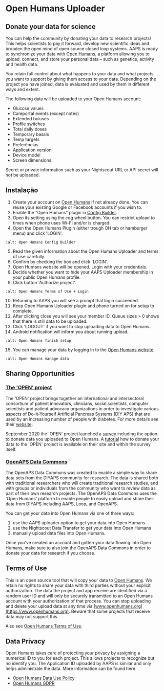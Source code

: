 # Open Humans Uploader

## Donate your data for science

You can help the community by donating your data to research projects! This helps scientists to pay it forward, develop new scientific ideas and broaden the open mind of open source closed loop systems. AAPS is ready to synchronize your data with [Open Humans](https://www.openhumans.org), a platform allowing you to upload, connect, and store your personal data – such as genetics, activity and health data.

You retain full control about what happens to your data and what projects you want to support by giving them access to your data. Depending on the project you have joined, data is evaluated and used by them in different ways and extent.

The following data will be uploaded to your Open Humans account:

- Glucose values
- Careportal events (except notes)
- Extended boluses
- Profile switches
- Total daily doses
- Temporary basals
- Temp targets
- Preferências
- Application version
- Device model
- Screen dimensions

Secret or private information such as your Nightscout URL or API secret will not be uploaded.

## Instalação

1. Create your account on [Open Humans](https://www.openhumans.org) if not already done. You can reuse your existing Google or Facebook accounts if you wish to.
2. Enable the “Open Humans” plugin in [Config Builder](../Configuration/Config-Builder.md).
3. Open its setting using the cog wheel button. You can restrict upload to times when phone uses Wi-Fi and/or is charged.
4. Open the Open Humans Plugin (either trough OH tab or hamburger menu) and click 'LOGIN'.

```{image} ../images/OHUploader1.png
:alt: Open Humans Config Builder
```

5. Read the given information about the Open Humans Uploader and terms of use carefully.
6. Confirm by checking the box and click 'LOGIN'.
7. Open Humans website will be opened. Login with your credentials.
8. Decide whether you want to hide your AAPS Uploader membership in your public Open Humans profile.
9. Click button 'Authorize project'.

```{image} ../images/OHUploader2.png
:alt: Open Humans Terms of Use + Login
```

10. Returning to AAPS you will see a prompt that login succeeded.
11. Keep Open Humans Uploader plugin and phone turned on for setup to complete.
12. After clicking close you will see your member ID. Queue sizes > 0 shows that there is still data to be uploaded.
13. Click 'LOGOUT' if you want to stop uploading data to Open Humans.
14. Android notification will inform you about running upload.

```{image} ../images/OHUploader3.png
:alt: Open Humans finish setup
```

15. You can manage your data by logging in to the [Open Humans website](https://www.openhumans.org).

```{image} ../images/OHWeb.png
:alt: Open Humans manage data
```

## Sharing Opportunities

### [The 'OPEN' project](https://www.open-diabetes.eu/)

The 'OPEN' project brings together an international and intersectoral consortium of patient innovators, clinicians, social scientists, computer scientists and patient advocacy organizations in order to investigate various aspects of Do-it-Yourself Artificial Pancreas Systems (DIY APS) that are used by an increasing number of people with diabetes. For more details see their [website](https://www.open-diabetes.eu/).

September 2020 the 'OPEN' project launched a [survey](https://survey.open-diabetes.eu/) including the option to donate data you uploaded to Open Humans. A [tutorial](https://open-diabetes.eu/en/open-survey/survey-tutorials/) how to donate your data to the 'OPEN' project is available on their site and within the survey itself.

### [OpenAPS Data Commons](https://www.openhumans.org/activity/openaps-data-commons/)

The OpenAPS Data Commons was created to enable a simple way to share data sets from the DIYAPS community for research. The data is shared both with traditional researchers who will create traditional research studies, and with groups or individuals from the community who want to review data as part of their own research projects. The OpenAPS Data Commons uses the 'Open Humans' platform to enable people to easily upload and share their data from DIYAPS including AAPS, Loop, and OpenAPS.

You can get your data into Open Humans via one of three ways:

1. use the AAPS uploader option to get your data into Open Humans
2. use the Nightscout Data Transfer to get your data into Open Humans
3. manually upload data files into Open Humans.

Once you've created an account and gotten your data flowing into Open Humans, make sure to also join the OpenAPS Data Commons in order to donate your data for research if you choose.

## Terms of Use

This is an open source tool that will copy your data to [Open Humans](https://www.openhumans.org). We retain no rights to share your data with third parties without your explicit authorization. The data the project and app receive are identified via a random user ID and will only be securely transmitted to an Open Humans account with your authorization of that process. You can stop uploading and delete your upload data at any time via [www.openhumans.org](https://www.openhumans.org). Beware that some projects that receive data may not support this.

Also see [Open Humans Terms of Use](https://www.openhumans.org/terms/).

## Data Privacy

Open Humans takes care of protecting your privacy by assigning a numerical ID to you for each project. This allows projects to recognize but no identify you. The Application ID uploaded by AAPS is similar and only helps administrate the data. More information can be found here:

- [Open Humans Data Use Policy](https://www.openhumans.org/data-use/)
- [Open Humans GDPR](https://www.openhumans.org/gdpr/)
